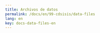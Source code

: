 ```yaml
---
title: Archivos de datos
permalink: /docs/en/99-cdsisis/data-files
lang: en
key: docs-data-files-en
---
```

